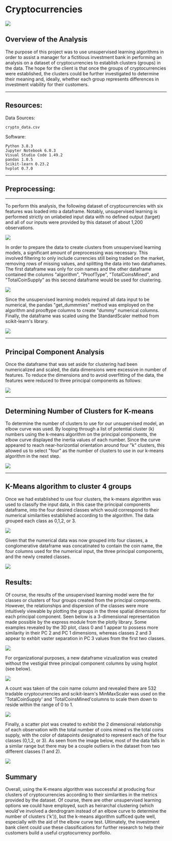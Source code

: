 # Cryptocurrencies

![](images_for_readme/crypto_pub_domain.png)

## Overview of the Analysis

The purpose of this project was to use unsupervised learning algorithms in order to assist a manager for a fictitious investment bank in performing an analysis on a dataset of cryptocurrencies to establish clusters (groups) in the data.  The hope for the client is that once the groups of cryptocurrencies were established, the clusters could be further investigated to determine their meaning and, ideally, whether each group represents differences in investment viability for their customers.

---------------------------------------------
## Resources:

Data Sources: 
    
    crypto_data.csv

    

Software: 

    Python 3.8.3
    Jupyter Notebook 6.0.3
    Visual Studio Code 1.49.2 
    pandas 1.0.5
    Scikit-learn 0.23.2
    hvplot 0.7.0

-------------
## Preprocessing:
-------------

To perform this analysis, the following dataset of cryptocurrencies with six features was loaded into a dataframe.  Notably, unsupervised learning is performed strictly on unlabeled input data with no defined output (target) and all of our inputs were provided by this dataset of about 1,200 observations.

![](images_for_readme/starting_dataframe_image.png)

In order to prepare the data to create clusters from unsupervised learning models, a significant amount of preprocessing was necessary.  This involved filtering to only include currencies still being traded on the market, removing rows of missing values, and splitting the data into two dataframes.  The first dataframe was only for coin names and the other dataframe contained the columns "algorithm", "ProofType", "TotalCoinsMined", and "TotalCoinSupply" as this second dataframe would be used for clustering.  

![](images_for_readme/split_df1.png)

Since the unsupervised learning models required all data input to be numerical, the pandas "get_dummmies" method was employed on the algorithm and prooftype columns to create "dummy" numerical columns.  Finally, the dataframe was scaled using the StandardScaler method from scikit-learn's library.

![](images_for_readme/numerical_and_scaled.png)

---------
## Principal Component Analysis

Once the dataframe that was set aside for clustering had been numericalized and scaled, the data dimensions were excessive in number of features.  To reduce the dimensions and to avoid overfitting of the data, the features were reduced to three principal components as follows:

![](images_for_readme/principal_components.png)

---------
## Determining Number of Clusters for K-means

To determine the number of clusters to use for our unsupervised model, an elbow curve was used.  By looping through a list of potential cluster (k) numbers using the k-means algorithm on the principal components, the elbow curve displayed the inertia values of each number.  Since the curve appeared to reach near-horizontial orientation around four "k" clusters, this allowed us to select "four" as the number of clusters to use in our k-means algorithm in the next step.

![](images_for_readme/elbow_curve_suggests_4k.png)

--------
## K-Means algorithm to cluster 4 groups

Once we had established to use four clusters, the k-means algorithm was used to classify the input data, in this case the principal components dataframe, into the four desired classes which would correspond to their numerical similarities established according to the algorithm.  The data grouped each class as 0,1,2, or 3.  

![](images_for_readme/k-means_with_4_classes.png)

Given that the numerical data was now grouped into four classes, a conglomerative dataframe was concatinated to contain the coin name, the four columns used for the numerical input, the three principal components, and the newly created classes.

![](images_for_readme/conglomeration_df.png)


## Results:

Of course, the results of the unsupervised learning model were the for classes or clusters of four groups created from the principal components.  However, the relationships and dispersion of the classes were more intuitively viewable by plotting the groups in the three spatial dimensions for each principal component.  Seen below is a 3-dimensional representation made possible by the express module from the plotly library.  Some examples revealed by the 3D plot, class 0 and 1 appear to possess more similarity in their PC 2 and PC 1 dimensions, whereas classes 2 and 3 appear to exhbit vaster separation in PC 3 values from the first two classes.

![](images_for_readme/3D_plotly.express_image.png)

For organizational purposes, a new dataframe vizualization was created without the vestigial three principal component columns by using hvplot (see below). 

![](images_for_readme/hvplot_df.png)

 A count was taken of the coin name column and revealed there are 532 tradable cryptocurrencies and scikit-learn's MinMaxScaler was used on the 'TotalCoinSupply' and 'TotalCoinsMined'columns to scale them down to reside within the range of 0 to 1.

![](images_for_readme/preparing_for_scatter.png)

Finally, a scatter plot was created to exhibit the 2 dimensional relationship of each observation with the total number of coins mined vs the total coins supply, with the color of datapoints designated to represent each of the four classes (0,1,2, or 3).  As seen from the image below, most of the data falls in a similar range but there may be a couple outliers in the dataset from two different classes (1 and 2).

![](images_for_readme/scatter.png)


## Summary

Overall, using the K-means algorithm was successful at producing four clusters of cryptocurrencies according to their similarities in the metrics provided by the dataset.  Of course, there are other unsupervised learning options we could have employed, such as heirarchal clustering (which would've involved a dendrogram instead of an elbow curve to determine the number of clusters ('k')), but the k-means algorithm sufficed quite well, especially with the aid of the elbow curve test.  Ultimately, the investment bank client could use these classifications for further research to help their customers build a useful cryptocurrency portfolio.